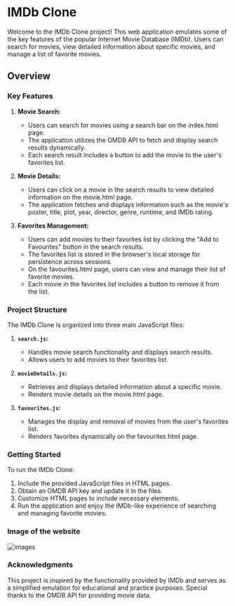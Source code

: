 
# IMDb Clone

Welcome to the IMDb Clone project! This web application emulates some of the key features of the popular Internet Movie Database (IMDb). Users can search for movies, view detailed information about specific movies, and manage a list of favorite movies.

## Overview

### Key Features

1. **Movie Search:**
   - Users can search for movies using a search bar on the index.html page.
   - The application utilizes the OMDB API to fetch and display search results dynamically.
   - Each search result includes a button to add the movie to the user's favorites list.

2. **Movie Details:**
   - Users can click on a movie in the search results to view detailed information on the movie.html page.
   - The application fetches and displays information such as the movie's poster, title, plot, year, director, genre, runtime, and IMDb rating.

3. **Favorites Management:**
   - Users can add movies to their favorites list by clicking the "Add to Favourites" button in the search results.
   - The favorites list is stored in the browser's local storage for persistence across sessions.
   - On the favourites.html page, users can view and manage their list of favorite movies.
   - Each movie in the favorites list includes a button to remove it from the list.

### Project Structure

The IMDb Clone is organized into three main JavaScript files:

1. **`search.js`:**
   - Handles movie search functionality and displays search results.
   - Allows users to add movies to their favorites list.

2. **`movieDetails.js`:**
   - Retrieves and displays detailed information about a specific movie.
   - Renders movie details on the movie.html page.

3. **`favourites.js`:**
   - Manages the display and removal of movies from the user's favorites list.
   - Renders favorites dynamically on the favourites.html page.

### Getting Started

To run the IMDb Clone:

1. Include the provided JavaScript files in  HTML pages.
2. Obtain an OMDB API key and update it in the files.
3. Customize HTML pages to include necessary elements.
4. Run the application and enjoy the IMDb-like experience of searching and managing favorite movies.

### Image of the website
![images](https://github.com/Manidheeraj123/imdb_clone/assets/100212243/38c91402-4639-45ea-b3cd-f6b5995412ee)


### Acknowledgments

This project is inspired by the functionality provided by IMDb and serves as a simplified emulation for educational and practice purposes. Special thanks to the OMDB API for providing movie data.


